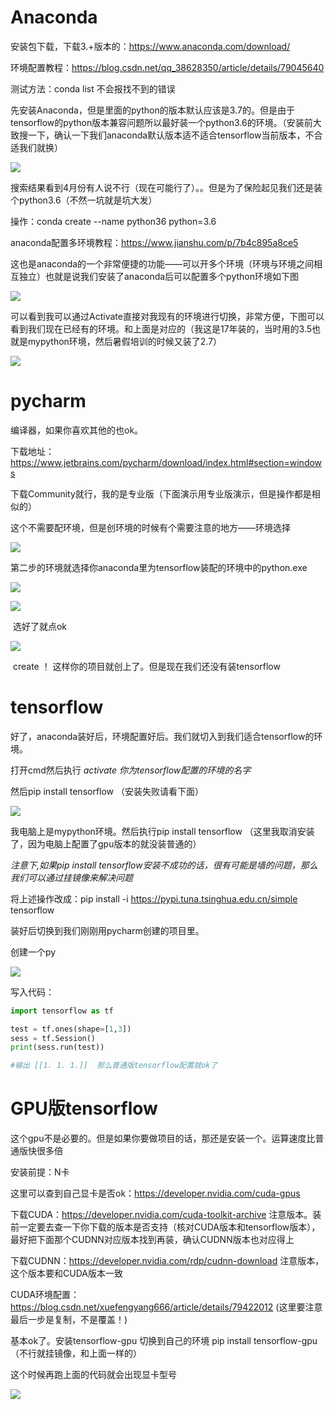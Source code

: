 # Anaconda

安装包下载，下载3.+版本的：https://www.anaconda.com/download/

环境配置教程：https://blog.csdn.net/qq_38628350/article/details/79045640

测试方法：conda list 不会报找不到的错误

先安装Anaconda，但是里面的python的版本默认应该是3.7的。但是由于tensorflow的python版本兼容问题所以最好装一个python3.6的环境。（安装前大致搜一下，确认一下我们anaconda默认版本适不适合tensorflow当前版本，不合适我们就换）

![](https://ws1.sinaimg.cn/large/0067fcixgy1fxb5e0iyf7j30im08pdgc.jpg)

搜索结果看到4月份有人说不行（现在可能行了）。。但是为了保险起见我们还是装个python3.6（不然一坑就是坑大发）

操作：conda create --name python36 python=3.6

anaconda配置多环境教程：https://www.jianshu.com/p/7b4c895a8ce5

这也是anaconda的一个非常便捷的功能——可以开多个环境（环境与环境之间相互独立）也就是说我们安装了anaconda后可以配置多个python环境如下图

![](https://ws1.sinaimg.cn/large/0067fcixly1fxb54rcfr5j30o50exjru.jpg)

可以看到我可以通过Activate直接对我现有的环境进行切换，非常方便，下图可以看到我们现在已经有的环境。和上面是对应的（我这是17年装的，当时用的3.5也就是mypython环境，然后暑假培训的时候又装了2.7）

![](https://ws1.sinaimg.cn/large/0067fcixly1fxb56fr048j30g404zweh.jpg)



# pycharm

编译器，如果你喜欢其他的也ok。

下载地址：https://www.jetbrains.com/pycharm/download/index.html#section=windows

下载Community就行，我的是专业版（下面演示用专业版演示，但是操作都是相似的）

这个不需要配环境，但是创环境的时候有个需要注意的地方——环境选择

![](https://ws1.sinaimg.cn/large/0067fcixly1fxb5vmntc9j30ln0dvwfg.jpg)

第二步的环境就选择你anaconda里为tensorflow装配的环境中的python.exe

![](https://ws1.sinaimg.cn/large/0067fcixly1fxb5wmlx0ej30nc0hi0th.jpg)



![](https://ws1.sinaimg.cn/large/0067fcixly1fxb5xv9ohqj30nc0hi755.jpg)

​											选好了就点ok

![](https://ws1.sinaimg.cn/large/0067fcixly1fxb5z6jcyij30ln0dvq44.jpg)

​	create   ！ 这样你的项目就创上了。但是现在我们还没有装tensorflow

# tensorflow

好了，anaconda装好后，环境配置好后。我们就切入到我们适合tensorflow的环境。

打开cmd然后执行  *activate 你为tensorflow配置的环境的名字*  

然后pip install tensorflow         （安装失败请看下面）

![](https://ws1.sinaimg.cn/large/0067fcixly1fxb5j4bm0sj30r70fygly.jpg)

我电脑上是mypython环境。然后执行pip install tensorflow （这里我取消安装了，因为电脑上配置了gpu版本的就没装普通的）

*注意下,如果pip install tensorflow安装不成功的话，很有可能是墙的问题，那么我们可以通过挂镜像来解决问题*

将上述操作改成：pip install -i <https://pypi.tuna.tsinghua.edu.cn/simple>  tensorflow 

装好后切换到我们刚刚用pycharm创建的项目里。

创建一个py

![](https://ws1.sinaimg.cn/large/0067fcixly1fxb63qoz62j318l0qeq5d.jpg)

写入代码：

```python
import tensorflow as tf

test = tf.ones(shape=[1,3])
sess = tf.Session()
print(sess.run(test))

#输出 [[1. 1. 1.]]  那么普通版tensorflow配置就ok了
```

# GPU版tensorflow

这个gpu不是必要的。但是如果你要做项目的话，那还是安装一个。运算速度比普通版快很多倍

安装前提：N卡

这里可以查到自己显卡是否ok：<https://developer.nvidia.com/cuda-gpus>

下载CUDA：<https://developer.nvidia.com/cuda-toolkit-archive>  注意版本。装前一定要去查一下你下载的版本是否支持（核对CUDA版本和tensorflow版本），最好把下面那个CUDNN对应版本找到再装，确认CUDNN版本也对应得上

下载CUDNN：<https://developer.nvidia.com/rdp/cudnn-download>   注意版本，这个版本要和CUDA版本一致

CUDA环境配置：https://blog.csdn.net/xuefengyang666/article/details/79422012   (这里要注意最后一步是复制，不是覆盖！)

基本ok了。安装tensorflow-gpu    切换到自己的环境 pip install tensorflow-gpu  （不行就挂镜像，和上面一样的）

这个时候再跑上面的代码就会出现显卡型号

![](https://ws1.sinaimg.cn/large/0067fcixly1fxb6f5r519j31gh08rjtb.jpg)